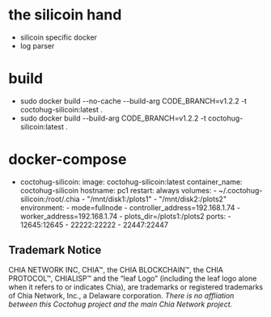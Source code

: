 # the silicoin hand
- silicoin specific docker
- log parser

# build
- sudo docker build --no-cache --build-arg CODE_BRANCH=v1.2.2 -t coctohug-silicoin:latest .
- sudo docker build --build-arg CODE_BRANCH=v1.2.2 -t coctohug-silicoin:latest .

# docker-compose
- coctohug-silicoin: 
        image: coctohug-silicoin:latest 
        container_name: coctohug-silicoin
        hostname: pc1 
        restart: always 
        volumes: 
            - ~/.coctohug-silicoin:/root/.chia 
            - "/mnt/disk1:/plots1" 
            - "/mnt/disk2:/plots2" 
        environment: 
            - mode=fullnode 
            - controller_address=192.168.1.74 
            - worker_address=192.168.1.74
            - plots_dir=/plots1:/plots2 
        ports: 
            - 12645:12645 
            - 22222:22222 
            - 22447:22447

## Trademark Notice
CHIA NETWORK INC, CHIA™, the CHIA BLOCKCHAIN™, the CHIA PROTOCOL™, CHIALISP™ and the “leaf Logo” (including the leaf logo alone when it refers to or indicates Chia), are trademarks or registered trademarks of Chia Network, Inc., a Delaware corporation. *There is no affliation between this Coctohug project and the main Chia Network project.*
 
 
 
